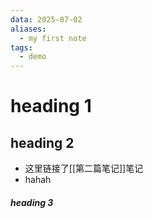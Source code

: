 ```yaml
---
data: 2025-07-02
aliases:
  - my first note
tags:
  - demo
---
```

# heading 1
## heading 2
- 这里链接了[[第二篇笔记]]笔记
- hahah

##### heading 3

